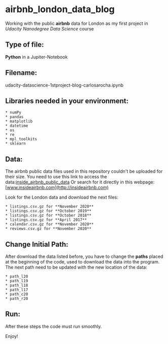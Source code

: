 # airbnb_london_data_blog

Working with the public **airbnb** data for London as my first project in _Udacity Nanodegree Data Science_ course

## Type of file:

**Python** in a Jupiter-Notebook

## Filename:

udacity-datascience-1stproject-blog-carlosarocha.ipynb

## Libraries needed in your environment:

	* numPy
	* pandas
	* matplotlib
	* datetime
	* os
	* re
	* mpl_toolkits
	* sklearn

## Data:

The airbnb public data files used in this repository couldn't be uploaded for their size.
You need to use this link to access the data:[inside_airbnb_public_data](http://insideairbnb.com/get-the-data.html)
Or search for it directly in this webpage: [www.insideairbnb.com](http://insideairbnb.com)

Look for the London data and download the next files:

	* listings.csv.gz for **November 2020**
	* listings.csv.gz for **October 2019**
	* listings.csv.gz for **October 2018**
	* listings.csv.gz for **April 2017**
	* calendar.csv.gz for **November 2020**
	* reviews.csv.gz for **November 2020**

## Change Initial Path:

After download the data listed before, you have to change the **paths** placed at the beginning of the code, used to download the data into the program.
The next path need to be updated with the new location of the data:

	* path_l20
	* path_l19
	* path_l18
	* path_l17
	* path_c20
	* path_r20

## Run:

After these steps the code must run smoothly.

Enjoy!





